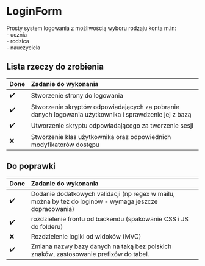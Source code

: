 # LoginForm
Prosty system logowania z możliwością wyboru rodzaju konta m.in:
<br/>- ucznia
<br/>- rodzica
<br/>- nauczyciela

## Lista rzeczy do zrobienia

Done | Zadanie do wykonania
:------------ | :------------- 
 :heavy_check_mark:  | Stworzenie strony do logowania
 :heavy_check_mark:| Stworzenie skryptów odpowiadających za pobranie danych logowania użytkownika i sprawdzenie jej z bazą
 :heavy_check_mark: | Utworzenie skryptu odpowiadającego za tworzenie sesji
 :x: | Stworzenie klas użytkownika oraz odpowiednich modyfikatorów dostępu
## Do poprawki 
Done | Zadanie do wykonania
:------------ | :------------- 
 :heavy_check_mark:  | Dodanie dodatkowych validacji (np regex w mailu, można by też do loginów - wymaga jeszcze dopracowania)
 :heavy_check_mark:| rozdzielenie frontu od backendu (spakowanie CSS i JS do folderu) 
 :x: | Rozdzielenie logiki od widoków (MVC)
 :heavy_check_mark: | Zmiana nazwy bazy danych na taką bez polskich znaków, zastosowanie prefixów do tabel. 
